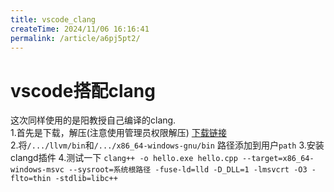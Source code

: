 ```yaml
---
title: vscode_clang
createTime: 2024/11/06 16:16:41
permalink: /article/a6pj5pt2/
---
```

# vscode搭配clang

这次同样使用的是阳教授自己编译的clang.   
1.首先是下载，解压(注意使用管理员权限解压)
[下载链接](https://github.com/trcrsired/llvm-releases)   
2.将`/.../llvm/bin`和`/.../x86_64-windows-gnu/bin` 路径添加到用户`path`
3.安装clangd插件
4.测试一下
`clang++ -o hello.exe hello.cpp --target=x86_64-windows-msvc --sysroot=系统根路径 -fuse-ld=lld -D_DLL=1 -lmsvcrt -O3 -flto=thin
-stdlib=libc++`


